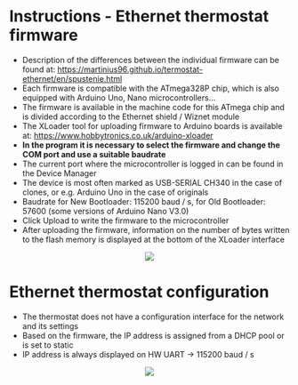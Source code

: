# Instructions - Ethernet thermostat firmware
* Description of the differences between the individual firmware can be found at: https://martinius96.github.io/termostat-ethernet/en/spustenie.html
* Each firmware is compatible with the ATmega328P chip, which is also equipped with Arduino Uno, Nano microcontrollers...
* The firmware is available in the machine code for this ATmega chip and is divided according to the Ethernet shield / Wiznet module
* The XLoader tool for uploading firmware to Arduino boards is available at: https://www.hobbytronics.co.uk/arduino-xloader
* **In the program it is necessary to select the firmware and change the COM port and use a suitable baudrate**
* The current port where the microcontroller is logged in can be found in the Device Manager
* The device is most often marked as USB-SERIAL CH340 in the case of clones, or e.g. Arduino Uno in the case of originals
* Baudrate for New Bootloader: 115200 baud / s, for Old Bootloader: 57600 (some versions of Arduino Nano V3.0)
* Click Upload to write the firmware to the microcontroller
* After uploading the firmware, information on the number of bytes written to the flash memory is displayed at the bottom of the XLoader interface

<p align="center">
  <img src="https://i.imgur.com/N1CHBoL.png" />
</p>

# Ethernet thermostat configuration
* The thermostat does not have a configuration interface for the network and its settings
* Based on the firmware, the IP address is assigned from a DHCP pool or is set to static
* IP address is always displayed on HW UART -> 115200 baud / s
<p align="center">
  <img src="https://i.imgur.com/r5jNZf5.png" />
</p>
